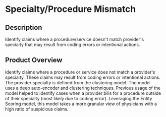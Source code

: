 # Specialty/Procedure Mismatch

## Description
 Identify claims where a procedure/service doesn't match provider's specialty that may result from coding errors or intentional actions.

## Product Overview
 Identify claims where a procedure or service does not match a provider's specialty. These claims may result from coding errors or intentional actions.
 The provider specialty is defined from the clustering model. The model uses a deep auto-encoder and clustering techniques. Previous usage of the model 
 helped to identify cases when a provider bills for a procedure outside of their specialty (most likely due to coding error). Leveraging the Entity 
 Scoring model, this model takes a more granular view of physicians with a high ratio of suspicious claims.
 

